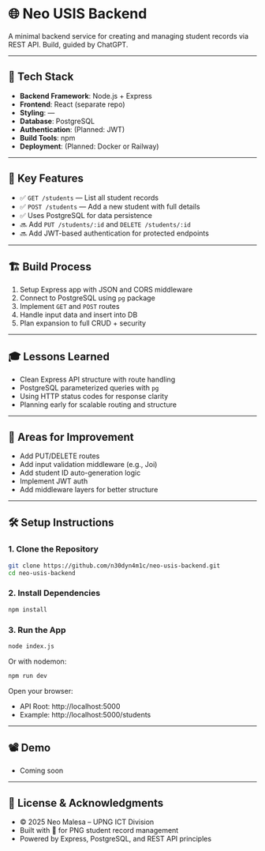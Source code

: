 # 🌐 Neo USIS Backend

A minimal backend service for creating and managing student records via REST API. Build, guided by ChatGPT.

---

## 🧰 Tech Stack

- **Backend Framework**: Node.js + Express
- **Frontend**: React (separate repo)
- **Styling**: —
- **Database**: PostgreSQL
- **Authentication**: (Planned: JWT)
- **Build Tools**: npm
- **Deployment**: (Planned: Docker or Railway)

---

## 🚀 Key Features

- ✅ `GET /students` — List all student records
- ✅ `POST /students` — Add a new student with full details
- ✅ Uses PostgreSQL for data persistence
- 🔜 Add `PUT /students/:id` and `DELETE /students/:id`
- 🔜 Add JWT-based authentication for protected endpoints

---

## 🏗️ Build Process

1. Setup Express app with JSON and CORS middleware
2. Connect to PostgreSQL using `pg` package
3. Implement `GET` and `POST` routes
4. Handle input data and insert into DB
5. Plan expansion to full CRUD + security

---

## 🎓 Lessons Learned

- Clean Express API structure with route handling
- PostgreSQL parameterized queries with `pg`
- Using HTTP status codes for response clarity
- Planning early for scalable routing and structure

---

## 🧠 Areas for Improvement

- Add PUT/DELETE routes
- Add input validation middleware (e.g., Joi)
- Add student ID auto-generation logic
- Implement JWT auth
- Add middleware layers for better structure

---

## 🛠️ Setup Instructions

### 1. Clone the Repository

```bash
git clone https://github.com/n30dyn4m1c/neo-usis-backend.git
cd neo-usis-backend
```

### 2. Install Dependencies

```bash
npm install
```

### 3. Run the App

```bash
node index.js
```

Or with nodemon:

```bash
npm run dev
```

Open your browser:  
- API Root: http://localhost:5000  
- Example: http://localhost:5000/students

---

## 📽️ Demo

- Coming soon

---

## 📝 License & Acknowledgments

- © 2025 Neo Malesa – UPNG ICT Division  
- Built with 💙 for PNG student record management  
- Powered by Express, PostgreSQL, and REST API principles
